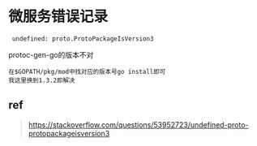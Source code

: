 # 微服务错误记录

```
 undefined: proto.ProtoPackageIsVersion3
```

 protoc-gen-go的版本不对

```
在$GOPATH/pkg/mod中找对应的版本号go install即可
我这里换到1.3.2即解决
```

## ref

> https://stackoverflow.com/questions/53952723/undefined-proto-protopackageisversion3

